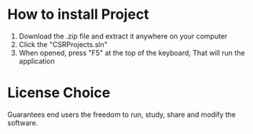 # How to install Project

1. Download the .zip file and extract it anywhere on your computer
2. Click the "CSRProjects.sln"
3. When opened, press "F5" at the top of the keyboard, That will run the application

# License Choice
Guarantees end users the freedom to run, study, share and modify the software.
